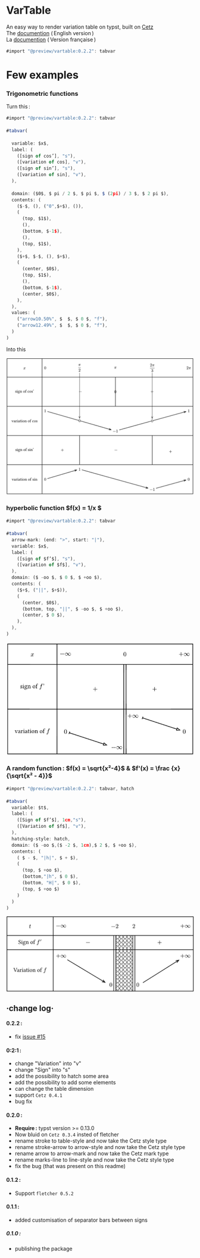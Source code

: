 # VarTable 

An easy way to render variation table on typst, built on [Cetz](https://github.com/cetz-package/cetz)\
The [documention](https://github.com/Le-foucheur/Typst-VarTable/blob/main/documentation.pdf) ( English version )\
La [documention](https://github.com/Le-foucheur/Typst-VarTable/blob/main/documentationVF.pdf) ( Version française )


```js
#import "@preview/vartable:0.2.2": tabvar
```
# Few examples

### Trigonometric functions
Turn this :
```js
#import "@preview/vartable:0.2.2": tabvar

#tabvar(

  variable: $x$,
  label: (
    ([sign of cos’], "s"),
    ([variation of cos], "v"),
    ([sign of sin’], "s"),
    ([variation of sin], "v"),
  ),

  domain: ($0$, $ pi / 2 $, $ pi $, $ (2pi) / 3 $, $ 2 pi $),
  contents: (
    ($-$, (), ("0",$+$), ()),
    (
      (top, $1$),
      (),
      (bottom, $-1$),
      (),
      (top, $1$),
    ),
    ($+$, $-$, (), $+$),
    (
      (center, $0$),
      (top, $1$),
      (),
      (bottom, $-1$),
      (center, $0$),
    ),
  ),
  values: (
    ("arrow10.50%", $  $, $ 0 $, "f"),
    ("arrow12.49%", $  $, $ 0 $, "f"),
  )
)
```
Into this

![trigonometric function](./examples/trigonometricFunction.png)

### hyperbolic function $f(x) = 1/x $

```js
#import "@preview/vartable:0.2.2": tabvar

#tabvar(
  arrow-mark: (end: ">", start: "|"),
  variable: $x$,
  label: (
    ([sign of $f’$], "s"),
    ([variation of $f$], "v"),
  ),
  domain: ($ -oo $, $ 0 $, $ +oo $),
  contents: (
    ($+$, ("||", $+$)),
    (
      (center, $0$),
      (bottom, top, "||", $ -oo $, $ +oo $),
      (center, $ 0 $),
    ),
  ),
)
```
![hyperbolic function](./examples/hyperbolicFunction.png)

### A random function : $f(x) = \sqrt{x²-4}$ & $f'(x) = \frac {x} {\sqrt{x² - 4}}$

```js
#import "@preview/vartable:0.2.2": tabvar, hatch

#tabvar(
  variable: $t$,
  label: (
    ([Sign of $f’$], 1cm,"s"),
    ([Variation of $f$], "v"),
  ),
  hatching-style: hatch,
  domain: ($ -oo $,($ -2 $, 1cm),$ 2 $, $ +oo $),
  contents: (
    ( $ - $, "|h|", $ + $), 
    (
      (top, $ +oo $),
      (bottom,"|h", $ 0 $), 
      (bottom, "H|", $ 0 $),
      (top, $ +oo $)
    )
  )
)
```

![random function](./examples/randomFunction.png)

## ·change log·

#### 0.2.2 :
- fix [issue #15](https://github.com/Le-foucheur/Typst-VarTable/issues/15)

#### 0:2:1 :
- change "Variation" into "v"
- change "Sign" into "s"
- add the possibility to hatch some area 
- add the possibility to add some elements
- can change the table dimension
- support `Cetz 0.4.1`
- bug fix

#### 0.2.0 :
- **Require :** typst version >= 0.13.0
- Now bluid on `Cetz 0.3.4` insted of fletcher
- rename stroke to table-style and now take the Cetz style type
- rename stroke-arrow to arrow-style and now take the Cetz style type
- rename arrow to arrow-mark and now take the Cetz mark type
- rename marks-line to line-style and now take the Cetz style type
- fix the bug (that was present on this readme)

#### 0.1.2 :
- Support `fletcher 0.5.2`

#### 0.1.1 :
- added customisation of separator bars between signs

##### 0.1.0 :
- publishing the package
